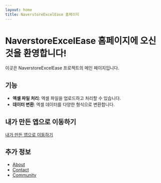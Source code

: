 ```yaml
---
layout: home
title: NaverstoreExcelEase 홈페이지
---
```


# NaverstoreExcelEase 홈페이지에 오신 것을 환영합니다!

이곳은 NaverstoreExcelEase 프로젝트의 메인 페이지입니다.

## 기능

- **엑셀 파일 처리**: 엑셀 파일을 업로드하고 처리할 수 있습니다.
- **데이터 변환**: 엑셀 데이터를 다양한 형식으로 변환합니다.

## 내가 만든 앱으로 이동하기

[내가 만든 앱으로 이동하기](/app/)

## 추가 정보

- [About](/about/)
- [Contact](/contact/)
- [Community](/community/)
